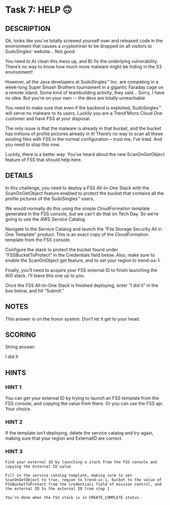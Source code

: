 # Task 7: HELP 🙃

## DESCRIPTION

Ok, looks like you’ve totally screwed yourself over and released code in the environment that causes a cryptominer to be dropped on all visitors to SudoSingles’ website... Not good.

You need to A) clean this mess up, and B) fix the underlying vulnerability. There’s no way to know how much more malware might be hiding in the S3 environment!

However, all the Java developers at SudoSingles™ Inc. are competing in a week-long Super Smash Brothers tournament in a gigantic Faraday cage on a remote island. Some kind of teambuilding activity, they said… Sorry, I have no idea. But you’re on your own -- the devs are totally unreachable

You need to make sure that even if the backend is exploited, SudoSingles™ will serve no malware to its users. Luckily you are a Trend Micro Cloud One customer and have FSS at your disposal.

The only issue is that the malware is already in that bucket, and the bucket has millions of profile pictures already in it! There’s no way to scan all those existing files with FSS in the normal configuration – trust me, I’ve tried. And you need to stop this now.

Luckily, there is a better way. You’ve heard about the new ScanOnGetObject feature of FSS that should help here.

## DETAILS

In this challenge, you need to deploy a FSS All-In-One Stack with the ScanOnGetObject feature enabled to protect the bucket that contains all the profile pictures of the SudoSingles™ users.

We would normally do this using the simple CloudFormation template generated in the FSS console, but we can’t do that on Tech Day. So we’re going to use the AWS Service Catalog.

Navigate to the Service Catalog and launch the “File Storage Security All in One Template” product. This is an exact copy of the CloudFormation template from the FSS console.

Configure the stack to protect the bucket found under “FSSBucketToProtect” in the Credentials field below. Also, make sure to enable the ScanOnObject get feature, and to set your region to trend-us-1.

Finally, you’ll need to acquire your FSS external ID to finish launching the AIO stack. I’ll leave this one up to you.

Once the FSS All-In-One Stack is finished deploying, enter “I did it” in the box below, and hit “Submit.”

## NOTES

This answer is on the honor system. Don’t let it get to your head.

## SCORING

String answer:

I did it

## HINTS

### HINT 1

You can get your external ID by trying to launch an FSS template from the FSS console, and copying the value from there. Or you can use the FSS api. Your choice.

### HINT 2

If the template isn’t deploying, delete the service catalog and try again, making sure that your region and ExternalID are correct.

### HINT 3

    Find your external ID by launching a stack from the FSS console and copying the External ID value

    Fill in the service catalog template, making sure to set ScanOnGetObject to true, region to trend-us-1, bucket to the value of FSSBucketToProtect from the Credentials field of mission control, and the external ID to the external ID from step 1

    You’re done when the FSS stack is in CREATE_COMPLETE status.
